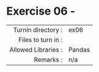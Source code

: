 # Exercise 06 -

|                         |                    |
| -----------------------:| ------------------ |
|   Turnin directory :    |  ex06              |
|   Files to turn in :    |                    |
|   Allowed Libraries :   |  Pandas            |
|   Remarks :             |  n/a               |
